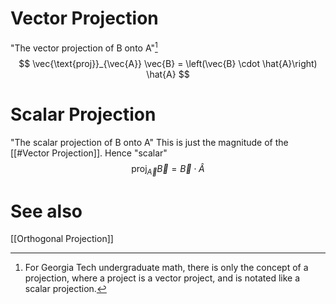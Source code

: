 # Vector Projection
"The vector projection of B onto A"[^1]
$$
\vec{\text{proj}}_{\vec{A}} \vec{B} = \left(\vec{B} \cdot \hat{A}\right) \hat{A}
$$

# Scalar Projection
"The scalar projection of B onto A"
This is just the magnitude of the [[#Vector Projection]]. Hence "scalar"
$$
\text{proj}_{\vec{A}} \vec{B} = \vec{B} \cdot \hat{A}
$$
# See also
[[Orthogonal Projection]]

[^1]: For Georgia Tech undergraduate math, there is only the concept of a projection, where a project is a vector project, and is notated like a scalar projection.
